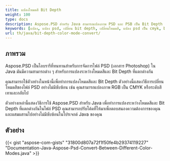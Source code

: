 ```yaml
---
title: แปลงโหมดสี Bit Depth
weight: 100
type: docs
description: Aspose.PSD สำหรับ Java สามารถแปลงภาพ PSD และ PSB เป็น Bit Depth และโหมดสีอื่น ๆ
keywords: [แปลง, แปลง psd, เปลี่ยน bit depth, เปลี่ยนโหมดสี, แปลง psd เป็น cmyk, bit depth, แปลงโหมดสี, psd api, java, ตัวอย่างโค้ด]
url: th/java/bit-depth-color-mode-convert/
---
```


## **ภาพรวม**
Aspose.PSD เป็นไลบรารีที่ทนทานสำหรับการจัดการไฟล์ PSD (เอกสาร Photoshop) ใน Java มันมีความสามารถต่าง ๆ สำหรับการแปลงระหว่างโหมดสีและ Bit Depth ที่แตกต่างกัน

คุณสามารถใช้ตัวอย่างในหน้านี้เพื่อทำการแปลงโหมดสีและ Bit Depth ตัวอย่างนี้แสดงวิธีการเปลี่ยนโหมดสีของไฟล์ PSD อย่างไม่มีซับซ้อน เช่น คุณสามารถแปลงภาพ RGB เป็น CMYK หรือระดับสีเทาและกลับไป

ตัวอย่างเหล่านี้แสดงวิธีการใช้ Aspose.PSD สำหรับ Java เพื่อทำการแปลงระหว่างโหมดสีและ Bit Depth ที่แตกต่างกันในไฟล์ PSD คุณสามารถปรับโค้ดที่ให้มาเพื่อตอบสนองความต้องการของคุณและผสมผสานไปอย่างไม่มีซับซ้อนในโปรเจกต์ Java ของคุณ

## **ตัวอย่าง**
{{< gist "aspose-com-gists" "31800d807a72f1f50fe4b29374119227" "Documentation-Java-Aspose-Psd-Convert-Between-Different-Color-Modes.java" >}}
